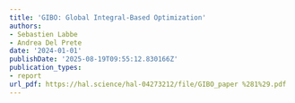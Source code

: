 ```yaml
---
title: 'GIBO: Global Integral-Based Optimization'
authors:
- Sebastien Labbe
- Andrea Del Prete
date: '2024-01-01'
publishDate: '2025-08-19T09:55:12.830166Z'
publication_types:
- report
url_pdf: https://hal.science/hal-04273212/file/GIBO_paper %281%29.pdf
---
```

